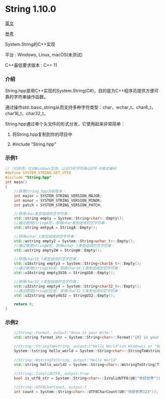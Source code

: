 # String 1.10.0

[英文](https://github.com/CodeMouse179/String/blob/main/README.md)

[参考](https://github.com/CodeMouse179/String/blob/main/Doc/README.md)

System.String的C++实现

平台 : Windows, Linux, macOS(未测试)

C++最低要求版本 : C++ 11

### 介绍

String.hpp是用C++实现的System.String(C#)，目的是为C++程序员提供方便可靠的字符串操作函数。

通过操作std::basic_string从而支持多种字符类型：char，wchar_t，char8_t，char16_t，char32_t。

String.hpp通过单个头文件的形式分发，它使用起来非常简单：

1. 将String.hpp复制到你的项目中

2. #include "String.hpp"

### 示例1

``` cpp
//（可选项）仅对Windows生效，让运行时字符串以UTF-8格式编码
#define SYSTEM_STRING_SET_UTF8
#include "String.hpp"
int main()
{
    //获得String.hpp当前版本：
    int major = SYSTEM_STRING_VERSION_MAJOR;
    int minor = SYSTEM_STRING_VERSION_MINOR;
    int patch = SYSTEM_STRING_VERSION_PATCH;

    //获得char类型组成的空字符串：
    std::string empty = System::String<char>::Empty();
    //通过使用StringA宏，获得char类型组成的空字符串：
    std::string emtpyA = StringA::Empty();

    //获得wchar_t类型组成的空字符串：
    std::wstring empty2 = System::String<wchar_t>::Empty();
    //通过使用StringW宏，获得wchar_t类型组成的空字符串：
    std::wstring empty2W = StringW::Empty();

    //获得char16_t类型组成的空字符串：
    std::u16string empty3 = System::String<char16_t>::Empty();
    //通过使用StringU16宏，获得char16_t类型组成的空字符串：
    std::u16string empty3U16 = StringU16::Empty();

    //获得char32_t类型组成的空字符串：
    std::u32string empty4 = System::String<char32_t>::Empty();
    //通过使用StringU32宏，获得char32_t类型组成的空字符串：
    std::u32string empty4U32 = StringU32::Empty();

    return 0;
}
```

### 示例2

``` cpp
    //String::Format, output:"Anna is your Wife."
    std::string format_str = System::String<char>::Format("{0} is your {1}.", "Anna", "Wife");

    //String::StringToWstring, output:L"Hello World"(on Windows) or "Hello World"(on Linux)
    System::tstring hello_world = System::String<char>::StringToWstring(U8("Hello World"), System::StringEncoding::UTF8);
    
    //String::WstringToString, output:"Hello World"
    std::string hello_world2 = System::String<char>::WstringToString(T("Hello World"), System::StringEncoding::UTF8);
    
    //String::IsValidUTF8, output:true
    bool is_utf8_str = System::String<char>::IsValidUTF8(U8("你好世界"));

    //String::UTF8CharCount, output:7
    int count = System::String<char>::UTF8CharCount(U8("你好世界123"));

```